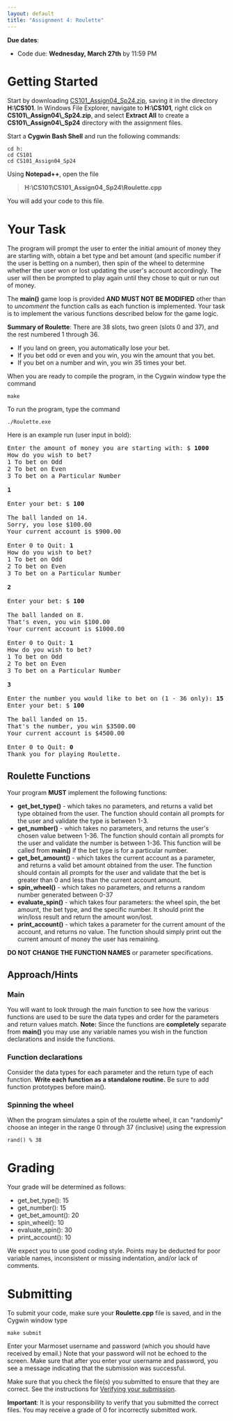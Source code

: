 ```yaml
---
layout: default
title: "Assignment 4: Roulette"
---
```


**Due dates**:

* Code due: **Wednesday, March 27th** by 11:59 PM

Getting Started
===============

Start by downloading [CS101\_Assign04\_Sp24.zip](CS101_Assign04_Sp24.zip), saving it in the directory **H:\\CS101**. In Windows File Explorer, navigate to **H:\\CS101**, right click on **CS101\\_Assign04\\_Sp24.zip**, and select **Extract All** to create a **CS101\\_Assign04\\_Sp24** directory with the assignment files.

Start a **Cygwin Bash Shell** and run the following commands:

    cd h:
    cd CS101
    cd CS101_Assign04_Sp24

Using **Notepad++**, open the file

> **H:\\CS101\\CS101\_Assign04\_Sp24\\Roulette.cpp**

You will add your code to this file.

Your Task
=========

The program will prompt the user to enter the initial amount of money they are starting with, obtain a bet type and bet amount (and specific number if the user is betting on a number), then spin of the wheel to determine whether the user won or lost updating the user's account accordingly. The user will then be prompted to play again until they chose to quit or run out of money.

The **main()** game loop is provided **AND MUST NOT BE MODIFIED** other than to *uncomment* the function calls as each function is implemented. Your task is to implement the various functions described below for the game logic.

**Summary of Roulette**:
There are 38 slots, two green (slots 0 and 37), and the rest numbered 1 through 36.

- If you land on green, you automatically lose your bet.
- If you bet odd or even and you win, you win the amount that you bet.
- If you bet on a number and win, you win 35 times your bet.

When you are ready to compile the program, in the Cygwin window type the command

    make

To run the program, type the command

    ./Roulette.exe

Here is an example run (user input in bold):

<pre>
Enter the amount of money you are starting with: $ <b>1000</b>
How do you wish to bet?
1 To bet on Odd
2 To bet on Even
3 To bet on a Particular Number

<b>1</b>

Enter your bet: $ <b>100</b>

The ball landed on 14.
Sorry, you lose $100.00
Your current account is $900.00

Enter 0 to Quit: <b>1</b>
How do you wish to bet?
1 To bet on Odd
2 To bet on Even
3 To bet on a Particular Number

<b>2</b>

Enter your bet: $ <b>100</b>

The ball landed on 8.
That's even, you win $100.00
Your current account is $1000.00

Enter 0 to Quit: <b>1</b>
How do you wish to bet?
1 To bet on Odd
2 To bet on Even
3 To bet on a Particular Number

<b>3</b>

Enter the number you would like to bet on (1 - 36 only): <b>15</b>
Enter your bet: $ <b>100</b>

The ball landed on 15.
That's the number, you win $3500.00
Your current account is $4500.00

Enter 0 to Quit: <b>0</b>
Thank you for playing Roulette.
</pre>

## Roulette Functions

Your program **MUST** implement the following functions:

-   **get_bet_type()** - which takes no parameters, and returns a valid bet type obtained from the user. The function should contain all prompts for the user and validate the type is between 1-3.
-   **get_number()** - which takes no parameters, and returns the user's chosen value between 1-36. The function should contain all prompts for the user and validate the number is between 1-36. This function will be called from **main()** if the bet type is for a particular number.
-   **get_bet_amount()** - which takes the current account as a parameter, and returns a valid bet amount obtained from the user. The function should contain all prompts for the user and validate that the bet is greater than 0 and less than the current account amount.
-   **spin_wheel()** - which takes no parameters, and returns a random number generated between 0-37
-   **evaluate_spin()** - which takes four parameters: the wheel spin, the bet amount, the bet type, and the specific number. It should print the win/loss result and return the amount won/lost.
-   **print_account()** - which takes a parameter for the current amount of the account, and returns no value. The function should simply print out the current amount of money the user has remaining.

**DO NOT CHANGE THE FUNCTION NAMES** or parameter specifications.

## Approach/Hints

### Main

You will want to look through the main function to see how the various functions are used to be sure the data types and order for the parameters and return values match. **Note:** Since the functions are **completely** separate from **main()** you may use any variable names you wish in the function declarations and inside the functions.

### Function declarations

Consider the data types for each parameter and the return type of each function. **Write each function as a standalone routine.** Be sure to add function prototypes before main().

### Spinning the wheel

When the program simulates a spin of the roulette wheel,
it can "randomly" choose an integer in the range
0 through 37 (inclusive) using the expression

    rand() % 38

Grading
=======

Your grade will be determined as follows:

* get_bet_type(): 15
* get_number(): 15
* get_bet_amount(): 20
* spin_wheel(): 10
* evaluate_spin(): 30
* print_account(): 10

We expect you to use good coding style.  Points may be deducted for poor variable names, inconsistent or missing indentation, and/or lack of comments.

Submitting
==========

To submit your code, make sure your **Roulette.cpp** file is saved, and in the Cygwin window type 

    make submit

Enter your Marmoset username and password (which you should have received by email.) Note that your password will not be echoed to the screen. Make sure that after you enter your username and password, you see a message indicating that the submission was successful.

Make sure that you check the file(s) you submitted to ensure that they are correct.  See the instructions for [Verifying your submission](../submitting.html#verifying-your-submission).

<div class="callout">
<b>Important</b>: It is your responsibility to verify that you submitted the correct files.  You may receive a grade of 0 for incorrectly submitted work.
</div>
